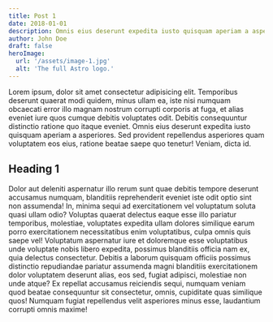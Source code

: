 ```yaml
---
title: Post 1
date: 2018-01-01
description: Omnis eius deserunt expedita iusto quisquam aperiam a asperiores.
author: John Doe
draft: false
heroImage:
  url: '/assets/image-1.jpg'
  alt: 'The full Astro logo.'
---
```


Lorem ipsum, dolor sit amet consectetur adipisicing elit. Temporibus deserunt quaerat modi quidem, minus ullam ea, iste nisi numquam obcaecati error illo magnam nostrum corrupti corporis at fuga, et alias eveniet iure quos cumque debitis voluptates odit. Debitis consequuntur distinctio ratione quo itaque eveniet. Omnis eius deserunt expedita iusto quisquam aperiam a asperiores. Sed provident repellendus asperiores quam voluptatem eos eius, ratione beatae saepe quo tenetur! Veniam, dicta id.

## Heading 1

Dolor aut deleniti aspernatur illo rerum sunt quae debitis tempore deserunt accusamus numquam, blanditiis reprehenderit eveniet iste odit optio sint non assumenda! In, minima sequi ad exercitationem vel voluptatum soluta quasi ullam odio? Voluptas quaerat delectus eaque esse illo pariatur temporibus, molestiae, voluptates expedita ullam dolores similique earum porro exercitationem necessitatibus enim voluptatibus, culpa omnis quis saepe vel! Voluptatum aspernatur iure et doloremque esse voluptatibus unde voluptate nobis libero expedita, possimus blanditiis officia nam ex, quia delectus consectetur. Debitis a laborum quisquam officiis possimus distinctio repudiandae pariatur assumenda magni blanditiis exercitationem dolor voluptatem deserunt alias, eos sed, fugiat adipisci, molestiae non unde atque? Ex repellat accusamus reiciendis sequi, numquam veniam quod beatae consequuntur sit consectetur, omnis, cupiditate quas similique quos! Numquam fugiat repellendus velit asperiores minus esse, laudantium corrupti omnis maxime!
